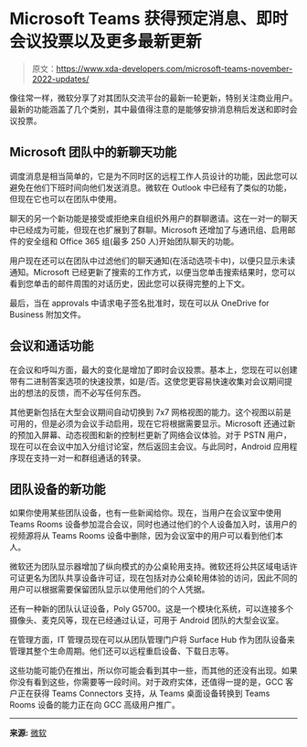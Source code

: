 # Microsoft Teams 获得预定消息、即时会议投票以及更多最新更新

> 原文：<https://www.xda-developers.com/microsoft-teams-november-2022-updates/>

像往常一样，微软分享了对其团队交流平台的最新一轮更新，特别关注商业用户。最新的功能涵盖了几个类别，其中最值得注意的是能够安排消息稍后发送和即时会议投票。

## Microsoft 团队中的新聊天功能

调度消息是相当简单的，它是为不同时区的远程工作人员设计的功能，因此您可以避免在他们下班时间向他们发送消息。微软在 Outlook 中已经有了类似的功能，但现在它也可以在团队中使用。

聊天的另一个新功能是接受或拒绝来自组织外用户的群聊邀请。这在一对一的聊天中已经成为可能，但现在也扩展到了群聊。Microsoft 还增加了与通讯组、启用邮件的安全组和 Office 365 组(最多 250 人)开始团队聊天的功能。

用户现在还可以在团队中过滤他们的聊天通知(在活动选项卡中)，以便只显示未读通知。Microsoft 已经更新了搜索的工作方式，以便当您单击搜索结果时，您可以看到您单击的邮件周围的对话历史，因此您可以获得完整的上下文。

最后，当在 approvals 中请求电子签名批准时，现在可以从 OneDrive for Business 附加文件。

## 会议和通话功能

在会议和呼叫方面，最大的变化是增加了即时会议投票。基本上，您现在可以创建带有二进制答案选项的快速投票，如是/否。这使您更容易快速收集对会议期间提出的想法的反馈，而不必写任何东西。

其他更新包括在大型会议期间自动切换到 7x7 网格视图的能力。这个视图以前是可用的，但是必须为会议手动启用，现在它将根据需要显示。Microsoft 还通过新的预加入屏幕、动态视图和新的控制栏更新了网络会议体验。对于 PSTN 用户，现在可以在会议中加入分组讨论室，然后返回主会议。与此同时，Android 应用程序现在支持一对一和群组通话的转录。

## 团队设备的新功能

如果你使用某些团队设备，也有一些新闻给你。现在，当用户在会议室中使用 Teams Rooms 设备参加混合会议，同时也通过他们的个人设备加入时，该用户的视频源将从 Teams Rooms 设备中删除，因为会议室中的用户可以看到他们本人。

微软还为团队显示器增加了纵向模式的办公桌轮用支持。微软还将公共区域电话许可证更名为团队共享设备许可证，现在包括对办公桌轮用体验的访问，因此不同的用户可以根据需要保留团队显示以使用他们的个人凭据。

还有一种新的团队认证设备，Poly G5700。这是一个模块化系统，可以连接多个摄像头、麦克风等，现在已经通过认证，可用于 Android 团队的大型会议室。

在管理方面，IT 管理员现在可以从团队管理门户将 Surface Hub 作为团队设备来管理其整个生命周期。他们还可以远程重启设备、下载日志等。

这些功能可能仍在推出，所以你可能会看到其中一些，而其他的还没有出现。如果你没有看到这些，你需要等一段时间。对于政府实体，还值得一提的是，GCC 客户正在获得 Teams Connectors 支持，从 Teams 桌面设备转换到 Teams Rooms 设备的能力正在向 GCC 高级用户推广。

* * *

**来源:** [微软](https://techcommunity.microsoft.com/t5/microsoft-teams-blog/what-s-new-in-microsoft-teams-november-2022/ba-p/3686698)